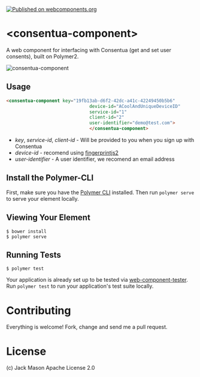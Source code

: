 [![Published on webcomponents.org](https://img.shields.io/badge/webcomponents.org-published-blue.svg)](https://www.webcomponents.org/element/mrsideshowjack/consentua-component)

# \<consentua-component\>

A web component for interfacing with Consentua (get and set user consents), built on Polymer2.

![consentua-component](https://cl.ly/1N262o3R1l0H/Image%202017-10-27%20at%2012.18.38%20PM.png)

## Usage
<!--
```
<custom-element-demo>
  <template>
    <link rel="import" href="consentua-component.html">
  </template>
</custom-element-demo>
```
-->
```html
<consentua-component key="19fb13ab-d6f2-42dc-a41c-42249450b5b6"
                               device-id="ACoolAndUniqueDeviceID"
                               service-id="1"
                               client-id="2"
                               user-identifier="demo@test.com">
                               </consentua-component>
```
* *key*, *service-id*, *client-id* - Will be provided to you when you sign up with Consentua
* *device-id* - recomend using [fingerprintjs2](http://valve.github.io/fingerprintjs2/)
* *user-identifier* - A user identifier, we recomend an email address


## Install the Polymer-CLI

First, make sure you have the [Polymer CLI](https://www.npmjs.com/package/polymer-cli) installed. Then run `polymer serve` to serve your element locally.

## Viewing Your Element

```
$ bower install
$ polymer serve
```

## Running Tests

```
$ polymer test
```

Your application is already set up to be tested via [web-component-tester](https://github.com/Polymer/web-component-tester). Run `polymer test` to run your application's test suite locally.


# Contributing
Everything is welcome! Fork, change and send me a pull request.

# License
(c) Jack Mason Apache License 2.0

